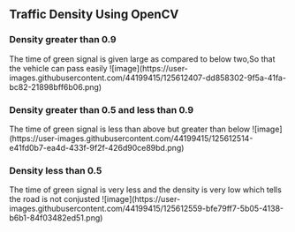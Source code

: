 <h2>Traffic Density Using OpenCV</h2>

<h3>Density greater than 0.9</h3>
The time of green signal is given large as compared to below two,So that the vehicle can pass easily
![image](https://user-images.githubusercontent.com/44199415/125612407-dd858302-9f5a-41fa-bc82-21898bff6b06.png)

<h3>Density greater than 0.5 and less than 0.9</h3>
The time of green signal is less than above but greater than below
![image](https://user-images.githubusercontent.com/44199415/125612514-e41fd0b7-ea4d-433f-9f2f-426d90ce89bd.png)

<h3>Density less than 0.5</h3>
The time of green signal is very less and the density is very low which tells the road is not conjusted
![image](https://user-images.githubusercontent.com/44199415/125612559-bfe79ff7-5b05-4138-b6b1-84f03482ed51.png)



